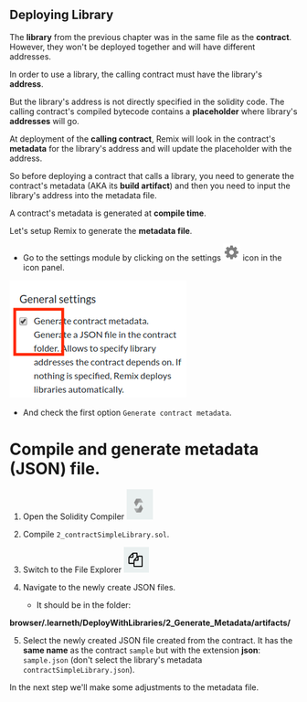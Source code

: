 ## Deploying Library

The **library** from the previous chapter was in the same file as the **contract**. However, they won't be deployed together and will have different addresses.

In order to use a library, the calling contract must have the library's **address**.  

But the library's address is not directly specified in the solidity code. The calling contract's compiled bytecode contains a **placeholder** where library's **addresses** will go.

At deployment of the **calling contract**, Remix will look in the contract's **metadata** for the library's address and will update the placeholder with the address.

So before deploying a contract that calls a library, you need to generate the contract's metadata (AKA its **build artifact**) and then you need to input the library's address into the metadata file.

A contract's metadata is generated at **compile time**. 

Let's setup Remix to generate the **metadata file**.

 - Go to the settings module by clicking on the settings ![settings](https://github.com/ethereum/remix-workshops/raw/master/DeployWithLibraries/2_Generate_Metadata/settings.png "Settings") icon in the icon panel. 
 
 ![settings module](https://github.com/ethereum/remix-workshops/raw/master/DeployWithLibraries/2_Generate_Metadata/remix_settings.png "Settings Module")

 - And check the first option `Generate contract metadata`. 

# Compile and generate metadata (JSON) file.

1. Open the Solidity Compiler ![Solidity Compiler](https://github.com/ethereum/remix-workshops/raw/master/DeployWithLibraries/2_Generate_Metadata/remix_icon_solidity.png "Solidity Compiler")

2. Compile `2_contractSimpleLibrary.sol`.

3. Switch to the File Explorer ![File Explorer](https://github.com/ethereum/remix-workshops/raw/master/DeployWithLibraries/2_Generate_Metadata/remix_file_explorer.png "File Explorer") 

4. Navigate to the newly create JSON files.  
    - It should be in the folder:

**browser/.learneth/DeployWithLibraries/2_Generate_Metadata/artifacts/**  
    
5. Select the newly created JSON file created from the contract.  It has the **same name** as the contract `sample` but with the extension **json**: `sample.json` (don't select the library's metadata `contractSimpleLibrary.json`).

In the next step we'll make some adjustments to the metadata file.
